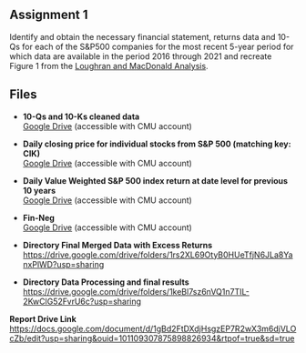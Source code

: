 ## Assignment 1

Identify and obtain the necessary financial statement, returns data and 10-Qs for each of the S&P500 companies for the most recent 5-year period for which data are available in the period 2016 through 2021 and recreate Figure 1 from the [Loughran and MacDonald Analysis](https://www.uts.edu.au/sites/default/files/ADG_Cons2015_Loughran%20McDonald%20JE%202011.pdf).

## Files

- **10-Qs and 10-Ks cleaned data** <br>
[Google Drive](https://drive.google.com/drive/folders/1OjNVo_ErU5UvRmhkcqJqKR7sXdrrNqaT?usp=sharing) (accessible with CMU account)
- **Daily closing price for individual stocks from S&P 500 (matching key: CIK)** <br>
[Google Drive](https://drive.google.com/file/d/1Qkro5QlNLLEwTEPz0JQs3XEERypFZN2T/view?usp=sharing) (accessible with CMU account)
- **Daily Value Weighted S&P 500 index return at date level for previous 10 years** <br>
[Google Drive](https://drive.google.com/file/d/1DuuCIH8cV2RBJ1y8oten28Hc-OeY0gyS/view?usp=sharing) (accessible with CMU account)
- **Fin-Neg** <br>
[Google Drive](https://docs.google.com/spreadsheets/d/1rFy61lRQXTCW6V9Hqwuqe47lxfVnK6pE/edit?usp=sharing) (accessible with CMU account)
- **Directory Final Merged Data with Excess Returns** <br>
https://drive.google.com/drive/folders/1rs2XL69OtyB0HUeTfjN6JLa8YanxPlWD?usp=sharing

- **Directory Data Processing and final results** <br>
https://drive.google.com/drive/folders/1keBl7sz6nVQ1n7TIL-2KwClG52FvrU6c?usp=sharing

**Report Drive Link** <br>
https://docs.google.com/document/d/1gBd2FtDXdjHsgzEP7R2wX3m6djVLOcZb/edit?usp=sharing&ouid=101109307875898826934&rtpof=true&sd=true
